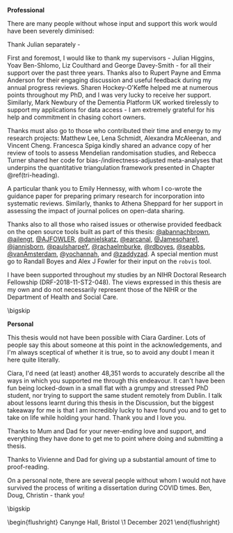 <!-- do not edit by hand - make changes to _acknowledgements.Rmd instead -->

<!-- TODO UPDATE and check all name spellings -->

__Professional__

There are many people without whose input and support this work would have been severely diminised: 

Thank Julian separately - 

First and foremost, I would like to thank my supervisors - Julian Higgins, Yoav Ben-Shlomo, Liz Coulthard and George Davey-Smith - for all their support over the past three years. Thanks also to Rupert Payne and Emma Anderson for their engaging discussion and useful feedback during my annual progress reviews. Sharen Hockey-O'Keffe helped me at numerous points throughout my PhD, and I was very lucky to receive her support. Similarly, Mark Newbury of the Dementia Platform UK worked tirelessly to support my applications for data access - I am extremely grateful for his help and commitment in chasing cohort owners.

Thanks must also go to those who contributed their time and energy to my research projects: Matthew Lee, Lena Schmidt, Alexandra McAleenan, and Vincent Cheng. Francesca Spiga kindly shared an advance copy of her review of tools to assess Mendelian randomisation studies, and Rebecca Turner shared her code for bias-/indirectness-adjusted meta-analyses that underpins the quantitative triangulation framework presented in Chapter \@ref(tri-heading). 

A particular thank you to Emily Hennessy, with whom I co-wrote the guidance paper for preparing primary research for incorporation into systematic reviews. Similarly, thanks to Athena Sheppard for her support in assessing the impact of journal polices on open-data sharing.

Thanks also to all those who raised issues or otherwise provided feedback on the open source tools built as part of this thesis:
[&#x0040;abannachbrown](https://github.com/abannachbrown), [&#x0040;ailengt](https://github.com/ailengt), [&#x0040;AJFOWLER](https://github.com/AJFOWLER), [&#x0040;danielskatz](https://github.com/danielskatz), [&#x0040;earcanal](https://github.com/earcanal), [&#x0040;Jamesohare1](https://github.com/Jamesohare1), [&#x0040;jannisborn](https://github.com/jannisborn), [&#x0040;paulsharpeY](https://github.com/paulsharpeY), [&#x0040;rachaelmburke](https://github.com/rachaelmburke), [&#x0040;rdboyes](https://github.com/rdboyes), [&#x0040;seabbs](https://github.com/seabbs), [&#x0040;vanAmsterdam](https://github.com/vanAmsterdam), [&#x0040;yochannah](https://github.com/yochannah), and [&#x0040;zaddyzad](https://github.com/zaddyzad). A special mention must go to Randall Boyes and Alex J Fowler for their input on the `robvis` tool.

I have been supported throughout my studies by an NIHR Doctoral Research Fellowship (DRF-2018-11-ST2-048). The views expressed in this thesis are my own and do not necessarily represent those of the NIHR or the Department of Health and Social Care.

\bigskip

__Personal__

This thesis would not have been possible with Ciara Gardiner. Lots of people say this about someone at this point in the acknowledgements, and I'm always sceptical of whether it is true, so to avoid any doubt I mean it here quite literally.

Ciara, I'd need (at least) another 48,351 words to accurately describe all the ways in which you supported me through this endeavour. It can't have been fun being locked-down in a small flat with a grumpy and stressed PhD student, nor trying to support the same student remotely from Dublin. I talk about lessons learnt during this thesis in the Discussion, but the biggest takeaway for me is that I am incredibly lucky to have found you and to get to take on life while holding your hand. Thank you and I love you.

Thanks to Mum and Dad for your never-ending love and support, and everything they have done to get me to point where doing and submitting a thesis. 

Thanks to Vivienne and Dad for giving up a substantial amount of time to proof-reading.

On a personal note, there are several people without whom I would not have survived the process of writing a dissertation during COVID times. Ben, Doug, Christin - thank you! 

\bigskip

\begin{flushright}
Canynge Hall, Bristol \\1 December 2021
\end{flushright}
